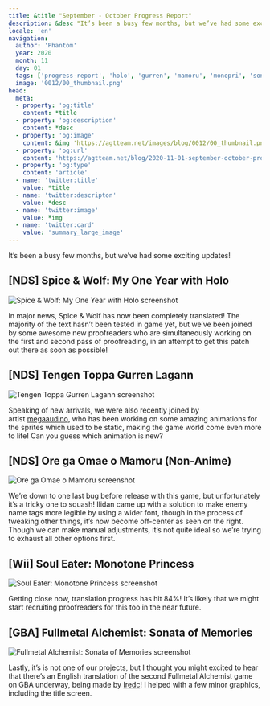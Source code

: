 ```yaml
---
title: &title "September - October Progress Report"
description: &desc "It’s been a busy few months, but we’ve had some exciting updates!"
locale: 'en'
navigation:
  author: 'Phantom'
  year: 2020
  month: 11
  day: 01
  tags: ['progress-report', 'holo', 'gurren', 'mamoru', 'monopri', 'sonata']
  image: '0012/00_thumbnail.png'
head:
  meta:
  - property: 'og:title'
    content: *title
  - property: 'og:description'
    content: *desc
  - property: 'og:image'
    content: &img 'https://agtteam.net/images/blog/0012/00_thumbnail.png'
  - property: 'og:url'
    content: 'https://agtteam.net/blog/2020-11-01-september-october-progress-report'
  - property: 'og:type'
    content: 'article'
  - name: 'twitter:title'
    value: *title
  - name: 'twitter:descripton'
    value: *desc
  - name: 'twitter:image'
    value: *img
  - name: 'twitter:card'
    value: 'summary_large_image'
---
```


It’s been a busy few months, but we’ve had some exciting updates!

## \[NDS\] Spice & Wolf: My One Year with Holo

![Spice & Wolf: My One Year with Holo screenshot](/images/blog/0012/633617657361514496_0.png)

In major news, Spice & Wolf has now been completely translated! The majority of the text hasn’t been tested in game yet, but we’ve been joined by some awesome new proofreaders who are simultaneously working on the first and second pass of proofreading, in an attempt to get this patch out there as soon as possible!


## \[NDS\] Tengen Toppa Gurren Lagann

![Tengen Toppa Gurren Lagann screenshot](/images/blog/0012/633617657361514496_1.gif)

Speaking of new arrivals, we were also recently joined by artist [megaaudino](https://megaaudino.tumblr.com/), who has been working on some amazing animations for the sprites which used to be static, making the game world come even more to life! Can you guess which animation is new?  


## \[NDS\] Ore ga Omae o Mamoru (Non-Anime)

![Ore ga Omae o Mamoru screenshot](/images/blog/0012/633617657361514496_2.png)

We’re down to one last bug before release with this game, but unfortunately it’s a tricky one to squash! Ilidan came up with a solution to make enemy name tags more legible by using a wider font, though in the process of tweaking other things, it’s now become off-center as seen on the right. Though we can make manual adjustments, it’s not quite ideal so we’re trying to exhaust all other options first. 


## \[Wii\] Soul Eater: Monotone Princess

![Soul Eater: Monotone Princess screenshot](/images/blog/0012/633617657361514496_3.png)

Getting close now, translation progress has hit 84%! It’s likely that we might start recruiting proofreaders for this too in the near future.


## \[GBA\] Fullmetal Alchemist: Sonata of Memories

![Fullmetal Alchemist: Sonata of Memories screenshot](/images/blog/0012/633617657361514496_4.jpg)

Lastly, it’s is not one of our projects, but I thought you might excited to hear that there’s an English translation of the second Fullmetal Alchemist game on GBA underway, being made by [Iredc](https://www.romhacking.net/forum/index.php?topic=31519)! I helped with a few minor graphics, including the title screen.
